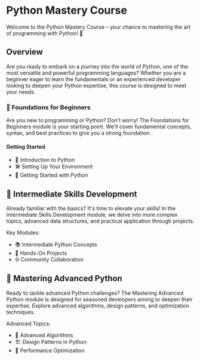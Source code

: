 # Python Mastery Course

Welcome to the Python Mastery Course – your chance to mastering the art of programming with Python! 🚀

## Overview

Are you ready to embark on a journey into the world of Python, one of the most versatile and powerful programming languages? Whether you are a beginner eager to learn the fundamentals or an experienced developer looking to deepen your Python expertise, this course is designed to meet your needs.

### 🌱 Foundations for Beginners

Are you new to programming or Python? Don't worry! The Foundations for Beginners module is your starting point. We'll cover fundamental concepts, syntax, and best practices to give you a strong foundation.

#### Getting Started

- 📖 Introduction to Python
- 🛠️ Setting Up Your Environment
- 🚀 Getting Started with Python

## 🚧 Intermediate Skills Development

Already familiar with the basics? It's time to elevate your skills! In the Intermediate Skills Development module, we delve into more complex topics, advanced data structures, and practical application through projects.

Key Modules:

- 📚 Intermediate Python Concepts
- 🚀 Hands-On Projects
- 🌐 Community Collaboration

## 🚀 Mastering Advanced Python

Ready to tackle advanced Python challenges? The Mastering Advanced Python module is designed for seasoned developers aiming to deepen their expertise. Explore advanced algorithms, design patterns, and optimization techniques.

Advanced Topics:

- 🧠 Advanced Algorithms
- 🏗️ Design Patterns in Python
- 🚀 Performance Optimization
